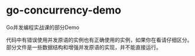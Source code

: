 # go-concurrency-demo
Go并发编程实战课的部分Demo

代码中有错误使用并发原语的实例也有正确使用的实例，如果你在看请仔细区分。
部分文件是一些数据结构和增强并发原语的实现，并不能直接运行。
